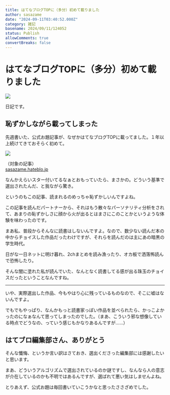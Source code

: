 ```yaml
---
title: はてなブログTOPに（多分）初めて載りました
author: sasazame
date: "2024-09-11T03:40:52.000Z"
category: 雑記
basename: 2024/09/11/124052
status: Publish
allowComments: true
convertBreaks: false
---
```

# はてなブログTOPに（多分）初めて載りました

![](https://cdn-ak.f.st-hatena.com/images/fotolife/s/sasazame/20230908/20230908202155.png)

日記です。

<!-- Extended Body -->

## 恥ずかしながら載ってしまった

先週書いた、公式お題記事が、なぜかはてなブログTOPに載ってました。１年以上続けてきておそらく初めて。

![](https://cdn-ak.f.st-hatena.com/images/fotolife/s/sasazame/20240911/20240911111325.png)

（対象の記事）  
[sasazame.hateblo.jp](https://sasazame.hateblo.jp/entry/2024/09/07/212358)

なんかえらいスター付いてるなぁとおもっていたら、まさかの。どういう基準で選出されたんだ、と我ながら驚き。

というのもこの記事、読まれるのめっちゃ恥ずかしいんですよね。

この記事を読んだパートナーから、それはもう散々なパーソナリティ分析をされて、あまりの恥ずかしさに顔から火が出るとはまさにこのことかというような体験を味わったのです。

まあ私、普段からそんなに読書はしないんですよ。なので、数少ない読んだ本の中からチョイスした作品だったわけですが、それらを読んだのは主にあの暗黒の学生時代。

日がな一日ネットに明け暮れ、2chまとめを読み漁ったり、オカ板で洒落怖読んで恐怖したり。

そんな闇に塗れた私が読んでいた、なんとなく読書してる感が出る珠玉のチョイスだったということなんですね。

* * *

いや、実際選出した作品、今もやはり心に残っているものなので、そこに嘘はないんですよ。

でもでもやっぱり、なんかもっと読書家っぽい作品を並べられたら、かっこよかったのになぁなんて思ってしまったのでした。（まあ、こういう邪な想像している時点でどうなの、っていう感じもかなりあるんですが……）

## はてブロ編集部さん、ありがとう

そんな懺悔、というか言い訳はさておき、選出くださった編集部には感謝したいと思います。

まあ、どういうアルゴリズムで選出されているのか謎ですし、なんなら人の意志が介在しているのかも不明ではあるんですが、選ばれて悪い気はしませんよね。

とりあえず、公式お題は毎回書いていこうかなと思ったささざめでした。
